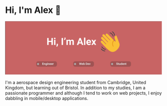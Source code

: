 # Hi, I'm Alex 👋

![banner image](https://github.com/atoff/atoff/blob/master/banner.png?raw=true)

I'm a aerospace design engineering student from Cambridge, United Kingdom, but learning out of Bristol. In addition to my studies, I am a passionate programmer and although I tend to work on web projects, I enjoy dabbling in mobile/desktop applications. 



<!--
**atoff/atoff** is a ✨ _special_ ✨ repository because its `README.md` (this file) appears on your GitHub profile.

Here are some ideas to get you started:

- 🔭 I’m currently working on ...
- 🌱 I’m currently learning ...
- 👯 I’m looking to collaborate on ...
- 🤔 I’m looking for help with ...
- 💬 Ask me about ...
- 📫 How to reach me: ...
- 😄 Pronouns: ...
- ⚡ Fun fact: ...
-->
